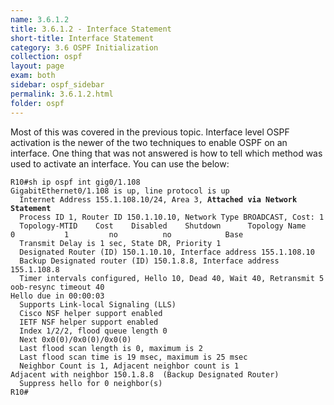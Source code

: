 ```yaml
---
name: 3.6.1.2
title: 3.6.1.2 - Interface Statement
short-title: Interface Statement
category: 3.6 OSPF Initialization
collection: ospf
layout: page
exam: both
sidebar: ospf_sidebar
permalink: 3.6.1.2.html
folder: ospf
---
```

Most of this was covered in the previous topic. Interface level OSPF activation is the newer of the two techniques to enable OSPF on an interface. One thing that was not answered is how to tell which method was used to activate an interface. You can use the below:
<pre><code>R10#sh ip ospf int gig0/1.108
GigabitEthernet0/1.108 is up, line protocol is up
  Internet Address 155.1.108.10/24, Area 3, <b>Attached via Network Statement</b>
  Process ID 1, Router ID 150.1.10.10, Network Type BROADCAST, Cost: 1
  Topology-MTID    Cost    Disabled    Shutdown      Topology Name
0           1         no          no            Base
  Transmit Delay is 1 sec, State DR, Priority 1
  Designated Router (ID) 150.1.10.10, Interface address 155.1.108.10
  Backup Designated router (ID) 150.1.8.8, Interface address 155.1.108.8
  Timer intervals configured, Hello 10, Dead 40, Wait 40, Retransmit 5
oob-resync timeout 40
Hello due in 00:00:03
  Supports Link-local Signaling (LLS)
  Cisco NSF helper support enabled
  IETF NSF helper support enabled
  Index 1/2/2, flood queue length 0
  Next 0x0(0)/0x0(0)/0x0(0)
  Last flood scan length is 0, maximum is 2
  Last flood scan time is 19 msec, maximum is 25 msec
  Neighbor Count is 1, Adjacent neighbor count is 1
Adjacent with neighbor 150.1.8.8  (Backup Designated Router)
  Suppress hello for 0 neighbor(s)
R10#
</code></pre>
